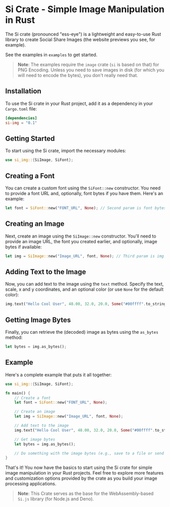 # Si Crate - Simple Image Manipulation in Rust

The Si crate (pronounced "ess-eye") is a lightweight and easy-to-use Rust library to create Social Share Images (the website previews you see, for example).  

See the examples in `examples` to get started.

> **Note**: The examples require the `image` crate (`si` is based on that) for PNG Encoding. Unless you need to save images in disk (for which you will need to encode the bytes), you don't really need that.

## Installation

To use the Si crate in your Rust project, add it as a dependency in your `Cargo.toml` file:

```toml
[dependencies]
si-img = "0.1"
```

## Getting Started

To start using the Si crate, import the necessary modules:

```rust
use si_img::{SiImage, SiFont};

```

## Creating a Font

You can create a custom font using the `SiFont::new` constructor. You need to provide a font URL and, optionally, font bytes if you have them. Here's an example:

```rust { excludeFromRunAll=true }
let font = SiFont::new("FONT_URL", None); // Second param is font bytes

```

## Creating an Image

Next, create an image using the `SiImage::new` constructor. You'll need to provide an image URL, the font you created earlier, and optionally, image bytes if available:

```rust
let img = SiImage::new("Image_URL", font, None); // Third param is img bytes

```

## Adding Text to the Image

Now, you can add text to the image using the `text` method. Specify the text, scale, x and y coordinates, and an optional color (or use `None` for the default color):

```rust
img.text("Hello Cool User", 48.00, 32.0, 20.0, Some("#00ffff".to_string()));

```

## Getting Image Bytes

Finally, you can retrieve the (decoded) image as bytes using the `as_bytes` method:

```rust
let bytes = img.as_bytes();

```

## Example

Here's a complete example that puts it all together:

```rust
use si_img::{SiImage, SiFont};

fn main() {
    // Create a font
    let font = SiFont::new("FONT_URL", None);

    // Create an image
    let img = SiImage::new("Image_URL", font, None);

    // Add text to the image
    img.text("Hello Cool User", 48.00, 32.0, 20.0, Some("#00ffff".to_string()));

    // Get image bytes
    let bytes = img.as_bytes();

    // Do something with the image bytes (e.g., save to a file or send over a network)
}

```

That's it! You now have the basics to start using the Si crate for simple image manipulation in your Rust projects. Feel free to explore more features and customization options provided by the crate as you build your image processing applications.

> **Note**: This Crate serves as the base for the WebAssembly-based `Si.js` library (for Node.js and Deno).